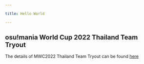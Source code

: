 ```yaml
---

title: Hello World

---
```


## osu!mania World Cup 2022 Thailand Team Tryout

The details of MWC2022 Thailand Team Tryout can be found [here](https://www.youtube.com/watch?v=dQw4w9WgXcQ)